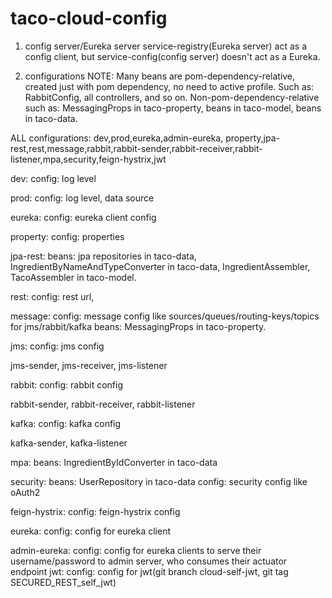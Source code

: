 # taco-cloud-config

1. config server/Eureka server
 service-registry(Eureka server) act as a config client, but service-config(config server) doesn't act as a Eureka.

2. configurations
 NOTE:
 Many beans are pom-dependency-relative, created just with pom dependency, no need to active profile.
 Such as: RabbitConfig, all controllers, and so on.
 Non-pom-dependency-relative such as:
   MessagingProps in taco-property, beans in taco-model, beans in taco-data.
   
 ALL configurations:
 dev,prod,eureka,admin-eureka, property,jpa-rest,rest,message,rabbit,rabbit-sender,rabbit-receiver,rabbit-listener,mpa,security,feign-hystrix,jwt

 dev:
   config: log level
   
 prod:
   config: log level, data source
   
 eureka:
   config: eureka client config
   
 property:
   config: properties
   
 jpa-rest:
   beans: jpa repositories in taco-data,
           IngredientByNameAndTypeConverter in taco-data,
           IngredientAssembler, TacoAssembler in taco-model.
           
 rest:
   config: rest url,
   
 message:
   config: message config like sources/queues/routing-keys/topics for jms/rabbit/kafka
   beans: MessagingProps in taco-property.
   
 jms:
   config: jms config
   
 jms-sender, jms-receiver, jms-listener
 
 rabbit:
   config: rabbit config
   
 rabbit-sender, rabbit-receiver, rabbit-listener
 
 kafka:
   config: kafka config
   
 kafka-sender, kafka-listener
 
 mpa:
   beans: IngredientByIdConverter in taco-data
   
 security:
   beans: UserRepository in taco-data
   config: security config like oAuth2
   
 feign-hystrix:
   config: feign-hystrix config
   
 eureka:
   config: config for eureka client
   
 admin-eureka:
   config: config for eureka clients to serve their username/password to admin server, who consumes their actuator endpoint
 jwt:
   config: config for jwt(git branch cloud-self-jwt, git tag SECURED_REST_self_jwt)
